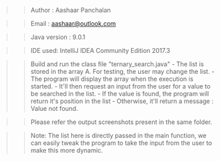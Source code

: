 >> Author : Aashaar Panchalan

>> Email : aashaar@outlook.com

>> Java version : 9.0.1

>> IDE used: IntelliJ IDEA Community Edition 2017.3

>> Build and run the class file "ternary_search.java"
	- The list is stored in the array A. For testing, the user may change the list.
	- The program will display the array when the execution is started.
	- It'll then request an input from the user for a value to be searched in the list.
	- If the value is found, the program will return it's position in the list
	- Otherwise, it'll return a message : Value not found.

>> Please refer the output screenshots present in the same folder.

>> Note: The list here is directly passed in the main function, we can easily tweak the program to take the input from the user to make this more dynamic.